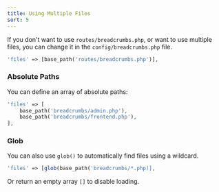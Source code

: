 ```yaml
---
title: Using Multiple Files
sort: 5
---
```


If you don't want to use `routes/breadcrumbs.php`, or want to use multiple files, you can change it in the `config/breadcrumbs.php` file.

```php
'files' => [base_path('routes/breadcrumbs.php')],
```

### Absolute Paths
You can define an array of absolute paths:

```php
'files' => [
    base_path('breadcrumbs/admin.php'),
    base_path('breadcrumbs/frontend.php'),
],
```

### Glob
You can also use `glob()` to automatically find files using a wildcard.

```php
'files' => [glob(base_path('breadcrumbs/*.php)],
```

Or return an empty array `[]` to disable loading.

